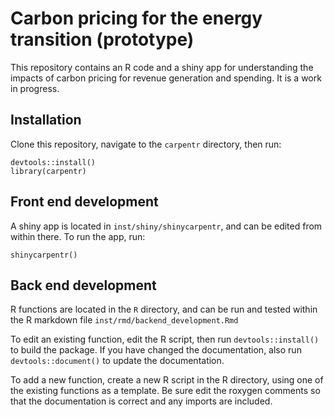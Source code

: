 # Carbon pricing for the energy transition (prototype)

This repository contains an R code and a shiny app for understanding the impacts of carbon pricing for revenue generation and spending. It is a work in progress.

## Installation

Clone this repository, navigate to the `carpentr` directory, then run:

```
devtools::install()
library(carpentr)
```

## Front end development

A shiny app is located in `inst/shiny/shinycarpentr`, and can be edited from within there. To run the app, run:

```
shinycarpentr()
```

## Back end development

R functions are located in the `R` directory, and can be run and tested within the R markdown file `inst/rmd/backend_development.Rmd`

To edit an existing function, edit the R script, then run `devtools::install()` to build the package. If you have changed the documentation, also run `devtools::document()` to update the documentation.

To add a new function, create a new R script in the R directory, using one of the existing functions as a template. Be sure edit the roxygen comments so that the documentation is correct and any imports are included.
